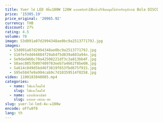 ```yaml
---
title: Yuer ไฟ LED 4ชิ้น100W 120W แบบขยับหัว18หน้าปริซึมหมุนได้สำหรับอุปกรณ์ Bola DISCO คอนเสิร์ตดีเจคุณภาพสูง
price: '15305.19'
price_original: '20965.92'
currency: THB
discount: 27%
rating: 4.5
volume: 78
image: S3d091a07d2994348ae0bc9a251377179J.jpg
images:
  - S3d091a07d2994348ae0bc9a251377179J.jpg
  - S16fefedd44884f29ab4f5d839a683a94n.jpg
  - Se9dad466c70a42508221df3c3a813bb4F.jpg
  - S0aec8857b007409783eeb7a4662f8be6N.jpg
  - Sa614c849d5bd46f3819f653fbd675f91S.jpg
  - S95e5847e9a994cab9c7d10359514f0258.jpg
video: 1100183848085.mp4
categories:
  - name: ไฟและโคมไฟ
    slug: ไฟและโคมไฟ
  - name: แสงเชิงพาณิชย์
    slug: แสงเช-งพาณ-ชย
slug: yuer-ไฟ-led-4ช-น100w
encode: oFfu0f8
lang: th
---
```

  